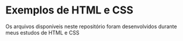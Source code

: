 # Exemplos de HTML e CSS

Os arquivos disponíveis neste repositório foram desenvolvidos durante meus estudos de HTML e CSS
